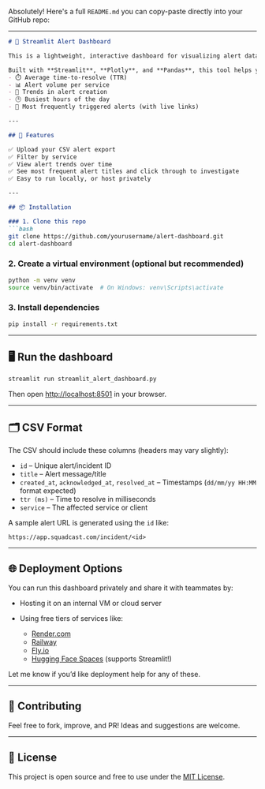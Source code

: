Absolutely! Here's a full `README.md` you can copy-paste directly into your GitHub repo:

---

````markdown
# 🔔 Streamlit Alert Dashboard

This is a lightweight, interactive dashboard for visualizing alert data (like from Squadcast or similar systems) using a CSV export.

Built with **Streamlit**, **Plotly**, and **Pandas**, this tool helps you and your team get quick insights into:
- ⏱️ Average time-to-resolve (TTR)
- 📊 Alert volume per service
- 📅 Trends in alert creation
- 🕒 Busiest hours of the day
- 🔁 Most frequently triggered alerts (with live links)

---

## 🚀 Features

✅ Upload your CSV alert export  
✅ Filter by service  
✅ View alert trends over time  
✅ See most frequent alert titles and click through to investigate  
✅ Easy to run locally, or host privately

---

## 📦 Installation

### 1. Clone this repo
```bash
git clone https://github.com/yourusername/alert-dashboard.git
cd alert-dashboard
````

### 2. Create a virtual environment (optional but recommended)

```bash
python -m venv venv
source venv/bin/activate  # On Windows: venv\Scripts\activate
```

### 3. Install dependencies

```bash
pip install -r requirements.txt
```

---

## 🖥️ Run the dashboard

```bash
streamlit run streamlit_alert_dashboard.py
```

Then open [http://localhost:8501](http://localhost:8501) in your browser.

---

## 🗂️ CSV Format

The CSV should include these columns (headers may vary slightly):

* `id` – Unique alert/incident ID
* `title` – Alert message/title
* `created_at`, `acknowledged_at`, `resolved_at` – Timestamps (`dd/mm/yy HH:MM` format expected)
* `ttr (ms)` – Time to resolve in milliseconds
* `service` – The affected service or client

A sample alert URL is generated using the `id` like:

```
https://app.squadcast.com/incident/<id>
```

---

## 🌐 Deployment Options

You can run this dashboard privately and share it with teammates by:

* Hosting it on an internal VM or cloud server
* Using free tiers of services like:

  * [Render.com](https://render.com/)
  * [Railway](https://railway.app/)
  * [Fly.io](https://fly.io/)
  * [Hugging Face Spaces](https://huggingface.co/spaces) (supports Streamlit!)

Let me know if you’d like deployment help for any of these.

---

## 🤝 Contributing

Feel free to fork, improve, and PR! Ideas and suggestions are welcome.

---

## 📄 License

This project is open source and free to use under the [MIT License](LICENSE).


